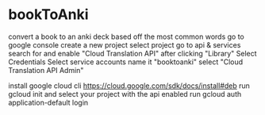 # bookToAnki
convert a book to an anki deck based off the most common words
go to google console
create a new project
select project
go to api & services
search for and enable "Cloud Translation API" after clicking "Library"
Select Credentials
Select service accounts
name it "booktoanki"
select "Cloud Translation API Admin"

install google cloud cli https://cloud.google.com/sdk/docs/install#deb
run gcloud init and select your project with the api enabled
run gcloud auth application-default login

